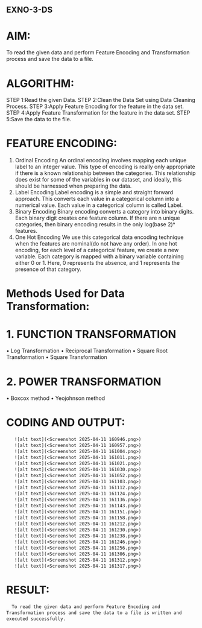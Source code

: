 ## EXNO-3-DS

# AIM:
To read the given data and perform Feature Encoding and Transformation process and save the data to a file.

# ALGORITHM:
STEP 1:Read the given Data.
STEP 2:Clean the Data Set using Data Cleaning Process.
STEP 3:Apply Feature Encoding for the feature in the data set.
STEP 4:Apply Feature Transformation for the feature in the data set.
STEP 5:Save the data to the file.

# FEATURE ENCODING:
1. Ordinal Encoding
An ordinal encoding involves mapping each unique label to an integer value. This type of encoding is really only appropriate if there is a known relationship between the categories. This relationship does exist for some of the variables in our dataset, and ideally, this should be harnessed when preparing the data.
2. Label Encoding
Label encoding is a simple and straight forward approach. This converts each value in a categorical column into a numerical value. Each value in a categorical column is called Label.
3. Binary Encoding
Binary encoding converts a category into binary digits. Each binary digit creates one feature column. If there are n unique categories, then binary encoding results in the only log(base 2)ⁿ features.
4. One Hot Encoding
We use this categorical data encoding technique when the features are nominal(do not have any order). In one hot encoding, for each level of a categorical feature, we create a new variable. Each category is mapped with a binary variable containing either 0 or 1. Here, 0 represents the absence, and 1 represents the presence of that category.

# Methods Used for Data Transformation:
  # 1. FUNCTION TRANSFORMATION
• Log Transformation
• Reciprocal Transformation
• Square Root Transformation
• Square Transformation
  # 2. POWER TRANSFORMATION
• Boxcox method
• Yeojohnson method

# CODING AND OUTPUT:
       ![alt text](<Screenshot 2025-04-11 160946.png>)
       ![alt text](<Screenshot 2025-04-11 160957.png>)
       ![alt text](<Screenshot 2025-04-11 161004.png>)
       ![alt text](<Screenshot 2025-04-11 161011.png>)
       ![alt text](<Screenshot 2025-04-11 161021.png>)
       ![alt text](<Screenshot 2025-04-11 161030.png>) 
       ![alt text](<Screenshot 2025-04-11 161052.png>)
       ![alt text](<Screenshot 2025-04-11 161103.png>)
       ![alt text](<Screenshot 2025-04-11 161112.png>) 
       ![alt text](<Screenshot 2025-04-11 161124.png>)
       ![alt text](<Screenshot 2025-04-11 161136.png>)
       ![alt text](<Screenshot 2025-04-11 161143.png>) 
       ![alt text](<Screenshot 2025-04-11 161151.png>) 
       ![alt text](<Screenshot 2025-04-11 161158.png>) 
       ![alt text](<Screenshot 2025-04-11 161212.png>) 
       ![alt text](<Screenshot 2025-04-11 161230.png>) 
       ![alt text](<Screenshot 2025-04-11 161238.png>) 
       ![alt text](<Screenshot 2025-04-11 161246.png>) 
       ![alt text](<Screenshot 2025-04-11 161256.png>)
       ![alt text](<Screenshot 2025-04-11 161306.png>)
       ![alt text](<Screenshot 2025-04-11 161312.png>)
       ![alt text](<Screenshot 2025-04-11 161317.png>)
# RESULT:
      To read the given data and perform Feature Encoding and Transformation process and save the data to a file is written and executed successfully.